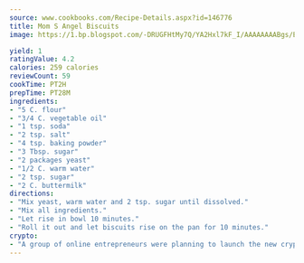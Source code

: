 ```yaml
---
source: www.cookbooks.com/Recipe-Details.aspx?id=146776
title: Mom S Angel Biscuits
image: https://1.bp.blogspot.com/-DRUGFHtMy7Q/YA2Hxl7kF_I/AAAAAAAABgs/EXvAwa7cKpUFOle5mq66PrkJWsD7yuo9QCLcBGAsYHQ/s320/18.png

yield: 1
ratingValue: 4.2
calories: 259 calories
reviewCount: 59
cookTime: PT2H
prepTime: PT28M
ingredients:
- "5 C. flour"
- "3/4 C. vegetable oil"
- "1 tsp. soda"
- "2 tsp. salt"
- "4 tsp. baking powder"
- "3 Tbsp. sugar"
- "2 packages yeast"
- "1/2 C. warm water"
- "2 tsp. sugar"
- "2 C. buttermilk"
directions:
- "Mix yeast, warm water and 2 tsp. sugar until dissolved."
- "Mix all ingredients."
- "Let rise in bowl 10 minutes."
- "Roll it out and let biscuits rise on the pan for 10 minutes."
crypto:
- "A group of online entrepreneurs were planning to launch the new cryptocurrency on Thursday."
---
```

